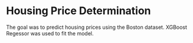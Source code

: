 # Housing Price Determination
The goal was to predict housing prices using the Boston dataset. XGBoost Regessor was used to fit the model. 

